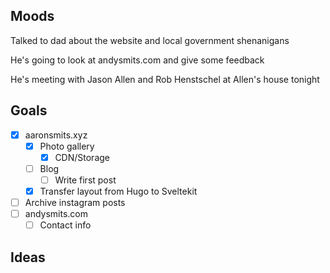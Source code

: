 ## Moods

Talked to dad about the website and local government shenanigans

He's going to look at andysmits.com and give some feedback

He's meeting with Jason Allen and Rob Henstschel at Allen's house tonight

## Goals

- [x] aaronsmits.xyz
	- [x] Photo gallery
		- [x] CDN/Storage
	- [ ] Blog
		- [ ] Write first post
	- [x] Transfer layout from Hugo to Sveltekit
- [ ] Archive instagram posts
- [ ] andysmits.com
	- [ ] Contact info 

## Ideas

